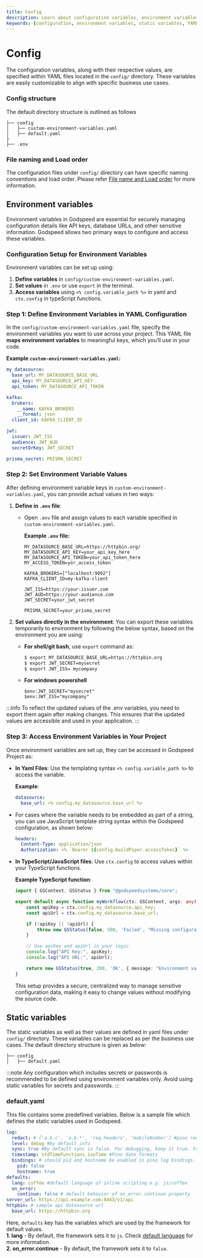 ```yaml
---
title: Config
description: Learn about configuration variables, environment variables, and static variables in Godspeed.
keywords: [configuration, environment variables, static variables, YAML, config directory]
---
```

# Config

The configuration variables, along with their respective values, are specified within YAML files located in the `config/` directory. These variables are easily customizable to align with specific business use cases. 
### Config structure
The default directory structure is outlined as follows

```
├── config
│   ├── custom-environment-variables.yaml
│   ├── default.yaml
├
├── .env
```

### File naming and Load order
The configuration files under `config/` directory can have specific naming conventions and load order. Please refer [File name and Load order](https://github.com/node-config/node-config/wiki/Configuration-Files#file-load-order) for more information.


## Environment variables

Environment variables in Godspeed are essential for securely managing configuration details like API keys, database URLs, and other sensitive information. Godspeed allows two primary ways to configure and access these variables.

### Configuration Setup for Environment Variables

Environment variables can be set up using: 
1. **Define variables** in `config/custom-environment-variables.yaml`.
2. **Set values** in `.env` or use `export` in the terminal.
3. **Access variables** using `<% config.variable_path %>` in yaml and `ctx.config` in typeScript functions.

### Step 1: Define Environment Variables in YAML Configuration

In the `config/custom-environment-variables.yaml` file, specify the environment variables you want to use across your project. This YAML file **maps environment variables** to meaningful keys, which you’ll use in your code.

**Example `custom-environment-variables.yaml`:**

```yaml
my_datasource:
  base_url: MY_DATASOURCE_BASE_URL
  api_key: MY_DATASOURCE_API_KEY
  api_token: MY_DATASOURCE_API_TOKEN

kafka:
  brokers:
    __name: KAFKA_BROKERS
    __format: json
  client_id: KAFKA_CLIENT_ID

jwt:
  issuer: JWT_ISS
  audience: JWT_AUD
  secretOrKey: JWT_SECRET

prisma_secret: PRISMA_SECRET
```

### Step 2: Set Environment Variable Values

After defining environment variable keys in `custom-environment-variables.yaml`, you can provide actual values in two ways:

1. **Define in `.env` file**:
   - Open `.env` file and assign values to each variable specified in `custom-environment-variables.yaml`.

     **Example `.env` file:**
     ```plaintext
     MY_DATASOURCE_BASE_URL=https://httpbin.org/
     MY_DATASOURCE_API_KEY=your_api_key_here
     MY_DATASOURCE_API_TOKEN=your_api_token_here
     MY_ACCESS_TOKEN=yor_access_token
     
     KAFKA_BROKERS=["localhost:9092"]
     KAFKA_CLIENT_ID=my-kafka-client
     
     JWT_ISS=https://your-issuer.com
     JWT_AUD=https://your-audience.com
     JWT_SECRET=your_jwt_secret
     
     PRISMA_SECRET=your_prisma_secret
     ```

2. **Set values directly in the environment**:
    You can export these variables temporarily to environment by following the below syntax, based on the environment you are using:
    - **For shell/git bash**, use `export` command as:
      ```bash
      $ export MY_DATASOURCE_BASE_URL=https://httpbin.org
      $ export JWT_SECRET=mysecret
      $ export JWT_ISS= mycompany
      ```
    - **For windows powershell**
      ```
      $env:JWT_SECRET="mysecret"
      $env:JWT_ISS="mycompany"
      ```

:::info To reflect the updated values of the .env variables, you need to export them again after making changes. This ensures that the updated values are accessible and used in your application.
:::


### Step 3: Access Environment Variables in Your Project

Once environment variables are set up, they can be accessed in Godspeed Project as:

- **In Yaml Files**: Use the templating syntax `<% config.variable_path %>` to access the variable.
  
  **Example**:
  ```yaml
  datasource:
    base_url: <% config.my_datasource.base_url %>
  ```
- For cases where the variable needs to be embedded as part of a string, you can use JavaScript template string syntax within the Godspeed configuration, as shown below:
  
  ```yaml
  headers: 
    Content-Type: application/json
    Authorization: <% `Bearer ${config.buildPiper.accessToken}` %>    # to use Bearer + token 
  ```
  
- **In TypeScript/JavaScript files**:
  Use `ctx.config` to access values within your TypeScript functions.

  **Example TypeScript function**:
  ```typescript
  import { GSContext, GSStatus } from "@godspeedsystems/core";

  export default async function myWorkflow(ctx: GSContext, args: any) {
      const apiKey = ctx.config.my_datasource.api_key;
      const apiUrl = ctx.config.my_datasource.base_url;

      if (!apiKey || !apiUrl) {
          throw new GSStatus(false, 500, 'Failed', "Missing configuration variables");
      }

      // Use apiKey and apiUrl in your logic
      console.log("API Key:", apiKey);
      console.log("API URL:", apiUrl);

      return new GSStatus(true, 200, 'OK', { message: "Environment variables accessed successfully" });
  }
  ```
  This setup provides a secure, centralized way to manage sensitive configuration data, making it easy to change values without modifying the source code.


## Static variables
The static variables as well as their values are defined in yaml files under `config/` directory. These variables can be replaced as per the business use cases. The default directory structure is given as below:

```
├── config
│   ├── default.yaml
```

:::note
Any configuration which includes secrets or passwords is recommended to be defined using environment variables only. Avoid using static variables for secrets and passwords.
:::

### default.yaml
This file contains some predefined variables. Below is a sample file which defines the static variables used in Godspeed.
```yaml
log:
  redact: # ['a.b.c', 'a.b.*', 'req.headers', 'mobileNumber'] #pino redact rules. Default null.
  level: debug #by default info
  sync: true #By default sync is false. For debugging, keep it true. For performance keep it false.
  timestamp: stdTimeFunctions.isoTime #Pino date formats
  bindings: # should pid and hostname be enabled in pino log bindings.
    pid: false
    hostname: true 
defaults:
  lang: coffee #default language of inline scripting e.g. js/coffee
  on_error:
    continue: false # default behavior of on_error.continue property
server_url: https://api.example.com:8443/v1/api
httpbin: # sample api datasource url
  base_url: https://httpbin.org
```

Here, `defaults` key has the variables which are used by the framework for default values.   
**1. lang** - By default, the framework sets it to `js`. Check [default language](../inline-scripting/overview.md/#default-language-at-global-level) for more information.   
**2. on_error.continue** - By default, the framework sets it to `false`.
